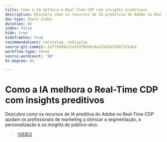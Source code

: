 ```yaml
---
title: Como a IA melhora o Real-Time CDP com insights preditivos
description: Descubra como os recursos de IA preditiva do Adobe no Real-Time CDP ajudam os profissionais de marketing a otimizar a segmentação, a personalização e os insights do público-alvo.
doc-type: Short Video
duration: 66
index: false
hide: true
hidefromtoc: true
recommendations: noCatalog, noDisplay
source-git-commit: 2af7500de12a9fd78e64c6a12a42b2fbbf121eba
workflow-type: tm+mt
source-wordcount: '50'
ht-degree: 0%

---
```



# Como a IA melhora o Real-Time CDP com insights preditivos

Descubra como os recursos de IA preditiva do Adobe no Real-Time CDP ajudam os profissionais de marketing a otimizar a segmentação, a personalização e os insights do público-alvo.

<!-- 85_OS512_3442427_65_how-ai-enhances-realtime-cdp-with-predictive-insights -->
>[!VIDEO](https://video.tv.adobe.com/v/3458200/?learn=on&enablevpops=true)
